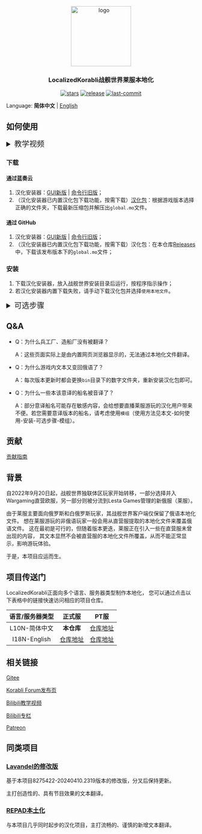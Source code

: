 <div align=center>

  <img  width="160" src="https://github.com/LocalizedKorabli/Korabli-LESTA-L10N/assets/81358657/26415d14-c46e-4bdd-aa26-f7f0234911ce" alt="logo">

<h3>LocalizedKorabli战舰世界莱服本地化</h3>

[![stars](https://img.shields.io/github/stars/LocalizedKorabli/Korabli-LESTA-L10N.svg)](https://github.com/LocalizedKorabli/Korabli-LESTA-L10N/stargazers)
[![release](https://img.shields.io/github/release/LocalizedKorabli/Korabli-LESTA-L10N.svg)](https://github.com/LocalizedKorabli/Korabli-LESTA-L10N/releases/latest)
[![last-commit](https://img.shields.io/github/last-commit/LocalizedKorabli/Korabli-LESTA-L10N.svg)](https://github.com/LocalizedKorabli/Korabli-LESTA-L10N/commit)

</div>

Language: **简体中文** | [English](/README-EN.md)

## 如何使用

<details><summary style="font-size: 20px;">教学视频</summary>

[![](https://github.com/LocalizedKorabli/Korabli-LESTA-L10N/assets/81358657/d8d44d1f-f448-4feb-ab07-7ab2ccbca54e)](https://player.bilibili.com/player.html?aid=1755946809&bvid=BV1c4421D7Gh&cid=1596825150&page=1)

</details>

### 下载

#### 通过蓝奏云

1. 汉化安装器：[GUI新版](https://tapio.lanzn.com/b0nybehgb) | [命令行旧版](https://tapio.lanzn.com/b0nybx87c)；
2. （汉化安装器已内置汉化包下载功能，按需下载）[汉化包](https://tapio.lanzn.com/b01lit85i)：根据游戏版本选择正确的文件夹，下载最新压缩包并解压出`global.mo`文件。

#### 通过 GitHub

1. 汉化安装器：[GUI新版](https://github.com/LocalizedKorabli/L10nInstallerGUI/releases/latest) | [命令行旧版](https://github.com/LocalizedKorabli/L10nInstaller/releases/latest)；
2. （汉化安装器已内置汉化包下载功能，按需下载）汉化包：在本仓库[Releases](https://github.com/LocalizedKorabli/Korabli-LESTA-L10N/releases/latest)中，下载该发布版本下的`global.mo`文件；

### 安装

1. 下载汉化安装器，放入战舰世界安装目录后运行，按程序指示操作；
2. 若汉化安装器内置下载失败，请手动下载汉化包并选择`使用本地文件`。

<details><summary style="font-size: 20px;">可选步骤</summary>

#### 模组

自`v2024.03.30.1528`版本开始，汉化安装器可以自动将放置于`l10n_installer/mods/`目录的`mo`文件形式模组应用到即将被安装的汉化包。

#### 下载模组

[蓝奏云](https://tapio.lanzn.com/b0nxzso2b) | [GitHub](https://github.com/LocalizedKorabli/L10nModifications)

#### 安装模组

- 将相应模组的`mo`文件（从蓝奏云下载的模组需先解压）放入游戏目录下`l10n_installer`文件夹下的`mods`文件夹（这些文件夹会在第一次运行汉化安装器时被创建）；
- 运行汉化安装器；
- （GUI新版安装器）勾选“安装模组（汉化修改包）”；
- （命令行旧版安装器）在提示`是否将l10n_installer/mods/下的模组应用到汉化文件？`时输入Y后按回车键，等待安装器将模组应用到即将被安装的汉化包。

</details>

## Q&A

- Q：为什么兵工厂、造船厂没有被翻译？

  A：这些页面实际上是由内置网页浏览器显示的，无法通过本地化文件翻译。
  
- Q：为什么游戏内文本又变回俄语了？

  A：每次版本更新时都会更换`bin`目录下的数字文件夹，重新安装汉化包即可。
  
- Q：为什么一些本该意译的船名被音译了？

  A：部分意译船名可能存在敏感内容，会给想要直播莱服游玩的汉化用户带来不便。若您需要意译版本的船名，请考虑使用`模组`（使用方法见本文-如何使用-安装-可选步骤-模组）。

## 贡献

[贡献指南](CONTRIBUTING.md)

## 背景

自2022年9月20日起，战舰世界独联体区玩家开始转移，一部分选择并入Wargaming直营欧服，另一部分则被分流到Lesta Games管理的新俄服（莱服）。

由于莱服主要面向俄罗斯和白俄罗斯玩家，其战舰世界客户端仅保留了俄语本地化文件。
想在莱服游玩的非俄语玩家一般会用从直营服提取的本地化文件来覆盖俄语文件。
这在最初是可行的，但随着版本更迭，莱服正在引入一些在直营服未曾出现的内容，
其文本显然不会被直营服的本地化文件所覆盖，从而不能正常显示，影响游玩体验。

于是，本项目应运而生。

## 项目传送门

LocalizedKorabli正面向多个语言、服务器类型制作本地化，
您可以通过点击以下表格中的链接快速访问相应的项目仓库。

| 语言/服务器类型 | 正式服 | PT服 |
|:------------:|:----------:|:--------:|
| L10N-简体中文 | **本仓库** | [仓库地址](https://github.com/LocalizedKorabli/Korabli-LESTA-L10N-PublicTest) |
| I18N-English | [仓库地址](https://github.com/LocalizedKorabli/Korabli-LESTA-I18N) | [仓库地址](https://github.com/LocalizedKorabli/Korabli-LESTA-I18N-PublicTest) |

## 相关链接

[Gitee](https://gitee.com/nova-committee/korabli-LESTA-L10N)

[Korabli Forum发布页](https://forum.korabli.su/topic/161848-/)

[Bilibili教学视频](https://www.bilibili.com/video/BV1c4421D7Gh)

[Bilibili专栏](https://www.bilibili.com/opus/918285182086152224)

[Patreon](https://www.patreon.com/LocalizedKorabli)

## 同类项目

### [Lavandel的修改版](https://github.com/EGIST-Lavandel/RU2CNKorabliModificate)

基于本项目8275422-20240410.2319版本的修改版，分叉后保持更新。

主打创造性的、具有节目效果的文本翻译。

### [REPAD本土化](https://github.com/DDFantasyV/Korabli_localization_chs)

与本项目几乎同时起步的汉化项目，主打流畅的、谨慎的新增文本翻译。


